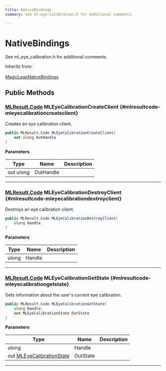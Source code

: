 ```yaml
---
title: NativeBindings
summary: see ml-eye-calibration.h for additional comments. 

---
```


# NativeBindings




See ml&#95;eye&#95;calibration.h for additional comments.   


Inherits from: <br></br>[MagicLeapNativeBindings](/versioned_docs/version-14-Jun-2023/unity-api/api/UnityEngine.XR.MagicLeap.Native/MagicLeapNativeBindings/UnityEngine.XR.MagicLeap.Native.MagicLeapNativeBindings.md)




## Public Methods

### [MLResult.Code](/versioned_docs/version-14-Jun-2023/unity-api/api/UnityEngine.XR.MagicLeap/UnityEngine.XR.MagicLeap.MLResult.md#enums-code) MLEyeCalibrationCreateClient {#mlresultcode-mleyecalibrationcreateclient}

Creates an eye calibration client. 

```csharp
public MLResult.Code MLEyeCalibrationCreateClient(
    out ulong OutHandle
)
```


**Parameters**

| Type | Name  | Description  | 
|--|--|--|
| out ulong |OutHandle||






-----------

### [MLResult.Code](/versioned_docs/version-14-Jun-2023/unity-api/api/UnityEngine.XR.MagicLeap/UnityEngine.XR.MagicLeap.MLResult.md#enums-code) MLEyeCalibrationDestroyClient {#mlresultcode-mleyecalibrationdestroyclient}

Destroys an eye calibration client. 

```csharp
public MLResult.Code MLEyeCalibrationDestroyClient(
    ulong Handle
)
```


**Parameters**

| Type | Name  | Description  | 
|--|--|--|
| ulong |Handle||






-----------

### [MLResult.Code](/versioned_docs/version-14-Jun-2023/unity-api/api/UnityEngine.XR.MagicLeap/UnityEngine.XR.MagicLeap.MLResult.md#enums-code) MLEyeCalibrationGetState {#mlresultcode-mleyecalibrationgetstate}

Gets information about the user's current eye calibration. 

```csharp
public MLResult.Code MLEyeCalibrationGetState(
    ulong Handle,
    out MLEyeCalibrationState OutState
)
```


**Parameters**

| Type | Name  | Description  | 
|--|--|--|
| ulong |Handle||
| out [MLEyeCalibrationState](/versioned_docs/version-14-Jun-2023/unity-api/api/UnityEngine.XR.MagicLeap/MLEyeCalibration/NativeBindings/UnityEngine.XR.MagicLeap.MLEyeCalibration.NativeBindings.MLEyeCalibrationState.md) |OutState||






-----------



